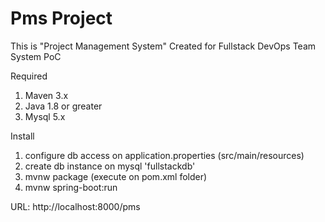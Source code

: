 # Pms Project

This is "Project Management System" Created for Fullstack DevOps Team System PoC

Required
1. Maven 3.x
2. Java 1.8 or greater
3. Mysql 5.x 

Install
1. configure db access on application.properties (src/main/resources)
2. create db instance on mysql 'fullstackdb'
3. mvnw package (execute on pom.xml folder)
4. mvnw spring-boot:run

URL: http://localhost:8000/pms